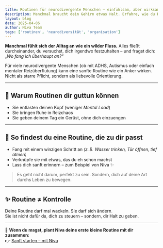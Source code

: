 ```yaml
---
title: Routinen für neurodivergente Menschen – einfühlsam, aber wirksam
description: Manchmal braucht dein Gehirn etwas Halt. Erfahre, wie du Routinen findest, die dich durch den Alltag begleiten – ohne Druck, aber mit Struktur.
layout: blog
date: 2025-04-06
author: Niva Team
tags: ['routinen', 'neurodiversität', 'organisation']
---
```


**Manchmal fühlt sich der Alltag an wie ein wilder Fluss.** Alles fließt durcheinander, du versuchst, dich irgendwo festzuhalten – und fragst dich: *„Wo fang ich überhaupt an?“*

Für viele neurodivergente Menschen (ob mit ADHS, Autismus oder einfach mentaler Reizüberflutung) kann eine sanfte Routine wie ein Anker wirken. Nicht als starre Pflicht, sondern als liebevolle Orientierung.

---

## 🧠 Warum Routinen dir guttun können

- Sie entlasten deinen Kopf (weniger *Mental Load*)
- Sie bringen Ruhe in Reizchaos
- Sie geben deinem Tag ein Gerüst, ohne dich einzuengen

---

## 🌱 So findest du eine Routine, die zu dir passt

- Fang mit einem winzigen Schritt an *(z. B. Wasser trinken, Tür öffnen, tief atmen)*
- Verknüpfe sie mit etwas, das du eh schon machst
- Lass dich sanft erinnern – zum Beispiel von Niva ✨

> Es geht nicht darum, perfekt zu sein. Sondern, dich auf deine Art durchs Leben zu bewegen.

---

## ✨ Routine ≠ Kontrolle

Deine Routine darf mal wackeln. Sie darf sich ändern.  
Sie ist nicht dafür da, dich zu steuern – sondern, dir Halt zu geben.

---

📅 **Wenn du magst, plant Niva deine erste kleine Routine mit dir zusammen:**  
👉 [Sanft starten – mit Niva](/#contactForm)